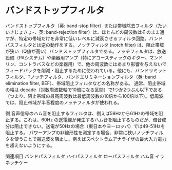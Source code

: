 # バンドストップフィルタ

バンドストップフィルタ（英: band-stop filter）または帯域除去フィルタ（たいいきじょきょ-、英: band-rejection filter）は、ほとんどの周波数はそのまま通すが、特定の帯域だけを非常に低いレベルに減衰させるフィルタ回路。バンドパスフィルタとは逆の動作をする。ノッチフィルタ (notch filter) は、阻止帯域が狭い（Q値が高い）バンドストップフィルタである。ノッチフィルタは、放送設備（PAシステム）や楽器用アンプ（特にアコースティックのギター、マンドリン、コントラバスなどの楽器用）で、他の周波数にはあまり影響を与えないでフィードバックを削減・阻止するために使われている。他にも、バンドリミットフィルタ、Tノッチフィルタ、バンドエリミネーションフィルタ（英: band elimination filter, BEF）、帯域阻止フィルタなどの名称がある。
通常、阻止帯域の幅は decade（対数周波数軸で10倍になる区間）で1つか2つぶん以下である（つまり、阻止帯域の最高周波数は最低周波数の10倍から100倍以下）。低周波では、阻止帯域が半音程度のノッチフィルタが使われる。

例
音声信号のハム音を阻止するフィルタは、例えば59Hzから61Hzの帯域を阻止する。これは、60Hz の送電線が発生するハム音を阻止するものだが、倍音成分は阻止できない。送電が50Hzの場合（東日本やヨーロッパ）では49-51Hzを阻止する。
パワーアンプの非線形性を測定する場合、非常に狭いノッチフィルタを使うことで搬送波を阻止し、例えばスペクトラムアナライザの最大入力電力を超えないようにする。

関連項目
バンドパスフィルタ
ハイパスフィルタ
ローパスフィルタ
ハム音
イラネッチケー